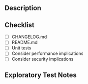 ## Description

<!-- Describe the feature here with examples if possible -->

## Checklist

<!-- Note: not all checklist items are applicable to all pull requests -->

* [ ] CHANGELOG.md
* [ ] README.md
* [ ] Unit tests
* [ ] Consider performance implications
* [ ] Consider security implications

## Exploratory Test Notes

